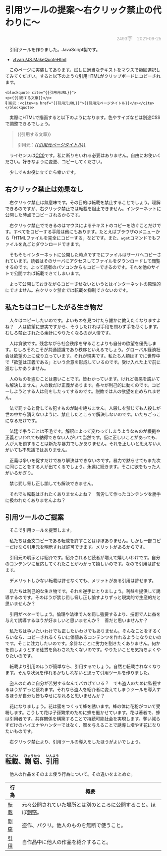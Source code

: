 <!-- front-matter
title: 引用ツールの提案〜右クリック禁止の代わりに〜
summary: 右クリック禁止しても転載を防げません。代わりに引用をワンタッチでできる機能を実装したほうが効果的です。
created: 2021-09-25T09:48:26+0900
published: 
updated: 
tags: 著作権 ツール JavaScript 
categories: 
genres: 文芸 > 随筆
count: 2493
-->

# 引用ツールの提案〜右クリック禁止の代わりに〜

<div style="text-align:right; color:#AAAAAA;">
<span>2493</span><span style="font-size:1.8vw;">字</span>　<time datetime="2021-09-25T09:48:26+0900" title="作成日">2021-09-25</time></small>
</div>

　引用ツールを作りました。JavaScript製です。

* [ytyaru/JS.MakeQuoteHtml](https://github.com/ytyaru/JS.MakeQuoteHtml.20210925110941)

　このページに実装してあります。試しに適当なテキストをマウスで範囲選択してみてください。すると以下のような引用HTMLがクリップボードにコピーされます。

```
<blockquote cite="{{引用元URL}}">
<p>{{引用する文章}}</p>
引用元：<cite><a href="{{引用元URL}}">{{引用元ページタイトル}}</a></cite>
</blockquote>
```

　実際にHTMLで描画すると以下のようになります。色やサイズなどは別途CSSで調整できるでしょう。

<blockquote cite="{{引用元URL}}">
<p>{{引用する文章}}</p>
引用元：<cite><a href="{{引用元URL}}">{{引用元ページタイトル}}</a></cite>
</blockquote>

　ライセンスは[CC0][]です。私に断りをいれる必要はありません。自由にお使いください。好きなように変更、コピーしてください。

[CC0]:https://creativecommons.jp/sciencecommons/aboutcc0/

　少しでもお役に立てたら幸いです。

## 右クリック禁止は効果なし

　右クリック禁止は無意味です。その目的は転載を禁止することでしょう。理解できるのですが、右クリック禁止では転載を阻止できません。インターネットに公開した時点でコピーされるからです。

　右クリック禁止でできるのはマウスによるテキストのコピーを防ぐことだけです。すべてをコピーする手段は他にもあります。たとえばブラウザのメニューから「HTMLファイルを完全にコピーする」などです。また、`wget`コマンドでもファイルを丸ごとダウンロードできます。

　そもそもインターネットに公開した時点ですでにファイルはサーバへコピーされています。読者はそのサーバにアクセスしてファイルをダウンロードして閲覧するのです。よって読者のパソコンからもコピーできるのです。それを他のサイトで公開すれば転載できてしまいます。

　よって公開しておきながらコピーさせないというとはインターネットの原理的にできません。右クリック禁止では転載を抑制できないのです。

## 私たちはコピーしたがる生き物だ

　人々はコピーしたいのです。よいものを見つけたら誰かに教えたくなりますよね？　人は欲望に忠実ですから、そうしたければ手段を問わず手を尽くします。むしろ禁止されたら余計にやりたくなるのが人情です。

　人は貪欲です。残念ながら社会秩序を守ることよりも自分の欲望を優先します。むしろそれこそが共通認識であり秩序といえるでしょう。グローバル経済社会は欲望の上に成り立っています。それが現実です。私たち人類はすでに世界中で「欲望は正義である」という合意を形成しているのです。受け入れた上で前に進むしかありません。

　人のものを盗むことは悪いことです。皆わかっています。けれど善悪を説いても解決しません。人の数だけ正義があります。各々が利己的に動くのです。コピーしようとする人は何をしたってするのです。説教では人の欲望を止められません。

　法で罰すると脅しても犯すものが跡を絶ちません。人殺しを禁じても人殺しが世の中から消えないように、禁止したところで解決しないのです。いたちごっこになるだけです。

　法廷で争うことは不毛です。解釈によって変わってしまうようなものが根拠や正義といわれても納得できない人がいて当然です。仮に正しいことがあっても、人が人を罰することは新たな暴力でしかありません。それを正しいと思えない人がいても不思議ではありません。

　正義は争いを促すだけであり解決はできないのです。暴力で黙らせてもまた次に同じことをする人が出てくるでしょう。永遠に続きます。そこに欲をもった人がいるかぎり。

　禁じ罰し脅し正し諭しても解決できません。

　それでも転載はされたくありませんよね？　苦労して作ったコンテンツを勝手に扱われたくありませんよね？

## 引用ツールのご提案

　そこで引用ツールを提案します。

　私たちは全文コピーである転載を許すことはほぼありません。しかし一部コピーだけなら引用元を明示すれば許可できます。メリットがあるからです。

　引用元の明示とは紹介です。紹介されると読者が増えて嬉しいわけです。自分のコンテンツに反応してくれたことがわかって嬉しいのです。なので引用は許せます。

　デメリットしかない転載は許せなくても、メリットがある引用は許せます。

　私たちは利己的な生き物です。それを逆手にとりましょう。利益を提供して誘導するのです。そのほうが禁じ罰し脅し正し諭すよりずっと現実的で生産的だと思いませんか？

　引用がベターでしょう。倫理や法律で人を罰し強要するより、技術で人に益を与えて誘導するほうが好ましいと思いませんか？　善だと思いませんか？

　私たちは争いたいわけでも正したいわけでもありません。そんなことをするくらいなら、コピーされるくらいに価値あるコンテンツを作れるようになりたいのです。そこに注力したいのです。余計なことに労力を割きたくありません。何かを罰しようとする徒労を負わされたくないのです。やりたいことを気持ちよくやりたいのです。

　転載より引用のほうが簡単なら、引用するでしょう。自然と転載されなくなります。そんな状況を作れるかもしれないと思って引用ツールを作りました。

　盗人のために自分が苦労するなんてバカげている？　でも盗人のために監視するほうがずっと疲れます。それなら盗人を紹介者に変えてしまうツールを導入するほうが自分も皆も幸せになれると思いませんか？

　花になりましょう。花は蜜をつくって蜂を誘います。蜂の体に花粉がついて受粉します。こうして花は子孫繁栄のために蜂を働かせています。花は著者で、蜂は引用者です。共存関係を構築することで持続可能社会を実現します。奪い減らすだけのハイエナやハンターではなく、蜜を与えることで誘導し増やす花になりたいものです。

　右クリック禁止より、引用ツールの導入をしたほうがよいでしょう。

## <ruby>転載<rt>てんさい</rt></ruby></a>、<ruby>剽窃<rt>ひょうせつ</rt></ruby></a>、<ruby>引用<rt>いんよう</rt></ruby></a>

　他人の作品をそのまま使う行為について。その違いをまとめた。

行為|概要
----|----
[転載][]|元々公開されていた場所とは別のところに公開すること。ほぼ[剽窃][]。
[剽窃][]|盗作、パクリ。他人のものを無断で使うこと。
[引用][]|自作品中に他人の作品を紹介すること。

[転載]:https://ja.wikipedia.org/wiki/%E8%BB%A2%E8%BC%89
[剽窃]:https://ja.wikipedia.org/wiki/%E5%89%BD%E7%AA%83
[引用]:https://ja.wikipedia.org/wiki/%E5%BC%95%E7%94%A8


